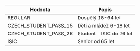 | Hodnota               	| Popis                    	|
|-----------------------	|--------------------------	|
| REGULAR               	| Dospělý 18-64 let        	|
| CZECH_STUDENT_PASS_15 	| Děti a mládež 6-18 let   	|
| CZECH_STUDENT_PASS_26 	| Student - ISIC do 26 let 	|
| ISIC                  	| Senior od 65 let         	|